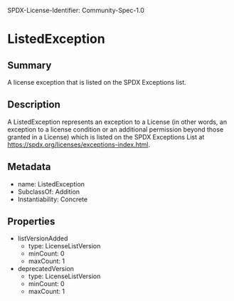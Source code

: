 SPDX-License-Identifier: Community-Spec-1.0

# ListedException

## Summary

A license exception that is listed on the SPDX Exceptions list.

## Description

A ListedException represents an exception to a License (in other words,
an exception to a license condition or an additional permission beyond those
granted in a License) which is listed on the SPDX Exceptions List at
https://spdx.org/licenses/exceptions-index.html.

## Metadata

- name: ListedException
- SubclassOf: Addition
- Instantiability: Concrete

## Properties

- listVersionAdded
  - type: LicenseListVersion
  - minCount: 0
  - maxCount: 1
- deprecatedVersion
  - type: LicenseListVersion
  - minCount: 0
  - maxCount: 1
